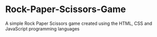 # Rock-Paper-Scissors-Game
A simple Rock Paper Scissors game created using the HTML, CSS and JavaScript programming languages
